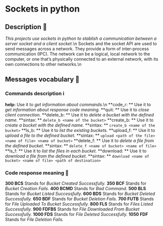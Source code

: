 # Sockets in python

## Description 📄

_This projects use sockets in python to stablish a communication between a server socket and a client socket._\n
Sockets and the socket API are used to send messages across a network. They provide a form of inter-process communication (IPC). The network can be a logical, local network to the computer, or one that’s physically connected to an external network, with its own connections to other networks.\n

## Messages vocabulary 📖

### Commands description ℹ️

**help:** Use it to _get information about commands._\n
**code_r: ** Use it to _get information about response code meaning._
**quit: ** Use it to _close client connection._
**delete_b: ** Use it to _delete a bucket with the defined name._
**sintax: ** 
```delete_b <name of the bucket>```
**create_b: ** Use it to _create a bucket with the defined name._
**sintax: ** 
```create_b <name of the bucket>```
**ls_b: ** Use it to _list the existing buckets._
**upload_f: ** Use it to _upload a file to the defined bucket._
**sintax: ** 
```upload <path of the file> <name of file> <name of bucket>```
**delete_f: ** Use it to _delete a file from the defined bucket._
**sintax: ** 
```delete_f <name of bucket> <name of file>```
**ls_f: ** Use it to _list the files in each bucket._
**download: ** Use it to _download a file from the defined bucket._
**sintax: ** 
```download <name of bucket> <name of file> <path of destination>```

### Code response meaning 📓

**300 BCS** Stands for _Bucket Created Successfully._
**350 BCF**  Stands for _Bucket Creation Fails._
**400 BCMD** Stands for _Bad Command._
**500 BLS**  Stands for _Bucket Listed Successfully._
**600 BDS**  Stands for _Bucket Deleted Successfully._
**650 BDF**  Stands for _Bucket Deletion Fails._
**700 FUTB** Stands for _File Uploaded To Bucket Successfully._
**800 FLS**  Stands for _Files Listed Successfully._
**900 FDFBS**  Stands for _File Downloaded From Bucket Successfully._
**1000 FDS**  Stands for _File Deleted Successfully._
**1050 FDF**  Stands for _File Deletion Fails._


